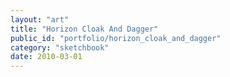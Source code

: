 ```yaml
---
layout: "art"
title: "Horizon Cloak And Dagger"
public_id: "portfolio/horizon_cloak_and_dagger"
category: "sketchbook"
date: 2010-03-01
---
```

